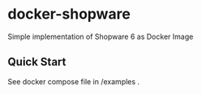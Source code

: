 # docker-shopware
Simple implementation of Shopware 6 as Docker Image

## Quick Start
See docker compose file in /examples .
